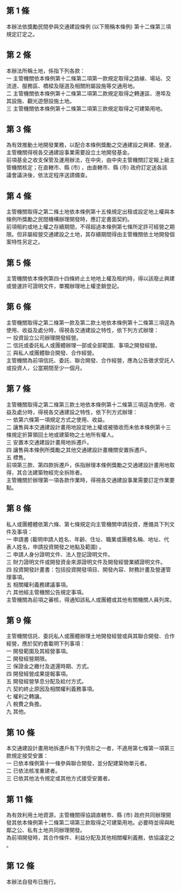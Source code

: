 第 1 條
-------
本辦法依獎勵民間參與交通建設條例 (以下簡稱本條例) 第十二條第三項  
規定訂定之。

第 2 條
-------
本辦法所稱土地，係指下列各款：  
一  主管機關依本條例第十二條第二項第一款規定取得之路線、場站、交  
    流道、服務區、橋樑及隧道及相關附屬設施等交通用地。  
二  主管機關依本條例第十二條第二項第二款規定取得之轉運區、港埠及  
    其設施、觀光遊憩設施土地。  
三  主管機關依本條例第十二條第二項第三款規定取得之可建築用地。

第 3 條
-------
為有效推動土地開發業務，以配合本條例獎勵之交通建設之興建、營運，  
主管機關得視各交通建設事業需要設立土地開發基金。  
前項基金之收支保管及運用辦法，在中央，由中央主管機關訂定報上級主  
管機關核定；在直轄市、縣 (市) ，由直轄市、縣 (市) 政府訂定送各該  
議會議決後，依法定程序送請備查。

第 4 條
-------
主管機關取得之第二條土地依本條例第十五條規定出租或設定地上權與本  
條例所獎勵之民間機構辦理開發時，應訂定書面契約。  
前項租約或地上權之存續期間，不得超過本條例第七條所定許可經營之期  
限。但非屬經營交通建設之土地，其存續期間得由主管機關依土地開發個  
案特性另定之。

第 5 條
-------
主管機關依本條例第四十四條終止土地地上權及租約時，得以該廢止興建  
或營運許可證明文件，單獨辦理地上權塗銷登記。

第 6 條
-------
主管機關取得之第二條第一款及第二款土地依本條例第十二條第三項逕為  
使用、收益及處分時，得視各交通建設之特性，依下列方式辦理：  
一  投資設立公司辦理開發經營。  
二  信託或委託私人或團體辦理一部或全部範圍、事項之開發經營。  
三  與私人或團體聯合開發、合作經營。  
主管機關為前項信託、委託、聯合開發、合作經營，應為公告徵求受託人  
或投資人，公當期間至少一個月。

第 7 條
-------
主管機關取得之第二條第三款土地依本條例第十二條第三項逕為使用、收  
益及處分時，得視各交通建設之特性，依下列方式辦理：  
一  依第六條第一項規定方式之使用、收益。  
二  讓售與本交通建設計畫用地設定地上權或被徵收而未依本條例第十三  
    條規定折算領回土地或建築物之土地所有權人。  
三  安置本交通建設計畫用地拆遷戶。  
四  讓售與本條例所獎勵之其他交通建設計畫機關安置拆遷戶。  
五  標售。  
前項第三款、第四款拆遷戶，係指辦理本條例獎勵之交通建設計畫用地取  
得，其合法建築物經完全拆除者。  
主管機關於辦理第一項各款作業時，得視各交通建設事業需要訂定作業要  
點。

第 8 條
-------
私人或團體體依第六條、第七條規定向主管機關申請投資，應備具下列文  
件及事項：  
一  申請書 (載明申請人姓名、年齡、住址、職業或團體名稱、地址、代  
    表人姓名，申請投資開發之地點及範圍) 。  
二  申請人身分證明文件、法人登記證明文件。  
三  財力證明文件或開發資金來源證明文件及開發經營業績證明文件。  
四  投資開發計畫書：包括投資開發項目、開發內容、財務計畫及營運管  
    理事項。  
五  相關權利義務建議事項。  
六  其他經主管機關公告規定事項。  
主管機關為前項之審核，得通知該私人或團體或其他有關機關人員列席。

第 9 條
-------
主管機關信託、委託私人或團體辦理土地開發經營或與其聯合開發、合作  
經營，應於契約書載明下列事項：  
一  開發範圍及其經營事項。  
二  開發經營期限。  
三  保證金之繳付及退還時期、方式。  
四  開發經營成果提報事項。  
五  開發經營孳息分配及給付方式。  
六  契約終止原因及相關權利義務事項。  
七  權利之轉讓。  
八  稅費之負擔。  
九  其他。

第 10 條
--------
本交通建設計畫用地拆遷戶有下列情形之一者，不適用第七條第一項第三  
款規定接受安置：  
一  已依本條例第十一條參與聯合開發，並分配建築物單元者。  
二  已依法核准重建者。  
三  已依其他法令規定或其他方式接受安置者。

第 11 條
--------
為有效利用土地資源，主管機關得協調直轄市、縣 (市) 政府共同辦理開  
發其依本條例第十二條第二項第三款取得之可建築用地。必要時並得與毗  
鄰之公、私有土地共同辦理開發。  
為前項開發時，其合作條件、利益分配及其他相關權利義務，依協議定之  
。

第 12 條
--------
本辦法自發布日施行。

